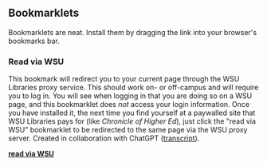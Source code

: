 ## Bookmarklets

Bookmarklets are neat. Install them by dragging the link into your browser's bookmarks bar. 

### Read via WSU

This bookmark will redirect you to your current page through the WSU Libraries proxy service. This should work on- or off-campus and will require you to log in. You will see when logging in that you are doing so on a WSU page, and this bookmarklet does _not_ access your login information. Once you have installed it, the next time you find yourself at a paywalled site that WSU Libraries pays for (like _Chronicle of Higher Ed_), just click the "read via WSU" bookmarklet to be redirected to the same page via the WSU proxy server. Created in collaboration with ChatGPT ([transcript](https://sharegpt.com/c/dxe6gPo)).

<strong><a href="javascript:(function() {     var url = window.location.href;     var protocol = url.split('://')[0];     var rest = url.split('://')[1];     var domain = rest.split('/')[0];     var path = rest.split('/').slice(1).join('/');     var domainParts = domain.split('.');     var tld = domainParts[domainParts.length - 1];     var sld = domainParts.slice(0, -1).join('-');     var newUrl = protocol + '://' + sld + '-' + tld + '.proxy.wichita.edu/' + path;     window.location.href = newUrl; })();">read via WSU</a></strong>

